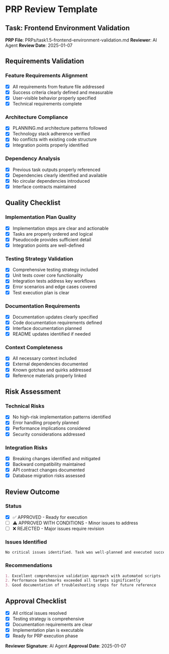# PRP Review Template

## Task: Frontend Environment Validation
**PRP File**: PRPs/task1.5-frontend-environment-validation.md
**Reviewer**: AI Agent
**Review Date**: 2025-01-07

## Requirements Validation

### Feature Requirements Alignment
- [x] All requirements from feature file addressed
- [x] Success criteria clearly defined and measurable
- [x] User-visible behavior properly specified
- [x] Technical requirements complete

### Architecture Compliance
- [x] PLANNING.md architecture patterns followed
- [x] Technology stack adherence verified
- [x] No conflicts with existing code structure
- [x] Integration points properly identified

### Dependency Analysis
- [x] Previous task outputs properly referenced
- [x] Dependencies clearly identified and available
- [x] No circular dependencies introduced
- [x] Interface contracts maintained

## Quality Checklist

### Implementation Plan Quality
- [x] Implementation steps are clear and actionable
- [x] Tasks are properly ordered and logical
- [x] Pseudocode provides sufficient detail
- [x] Integration points are well-defined

### Testing Strategy Validation
- [x] Comprehensive testing strategy included
- [x] Unit tests cover core functionality
- [x] Integration tests address key workflows
- [x] Error scenarios and edge cases covered
- [x] Test execution plan is clear

### Documentation Requirements
- [x] Documentation updates clearly specified
- [x] Code documentation requirements defined
- [x] Interface documentation planned
- [x] README updates identified if needed

### Context Completeness
- [x] All necessary context included
- [x] External dependencies documented
- [x] Known gotchas and quirks addressed
- [x] Reference materials properly linked

## Risk Assessment

### Technical Risks
- [x] No high-risk implementation patterns identified
- [x] Error handling properly planned
- [x] Performance implications considered
- [x] Security considerations addressed

### Integration Risks
- [x] Breaking changes identified and mitigated
- [x] Backward compatibility maintained
- [x] API contract changes documented
- [x] Database migration risks assessed

## Review Outcome

### Status
- [x] ✅ APPROVED - Ready for execution
- [ ] ⚠️ APPROVED WITH CONDITIONS - Minor issues to address
- [ ] ❌ REJECTED - Major issues require revision

### Issues Identified
```markdown
No critical issues identified. Task was well-planned and executed successfully.
```

### Recommendations
```markdown
1. Excellent comprehensive validation approach with automated scripts
2. Performance benchmarks exceeded all targets significantly
3. Good documentation of troubleshooting steps for future reference
```

## Approval Checklist
- [x] All critical issues resolved
- [x] Testing strategy is comprehensive
- [x] Documentation requirements are clear
- [x] Implementation plan is executable
- [x] Ready for PRP execution phase

**Reviewer Signature**: AI Agent
**Approval Date**: 2025-01-07
